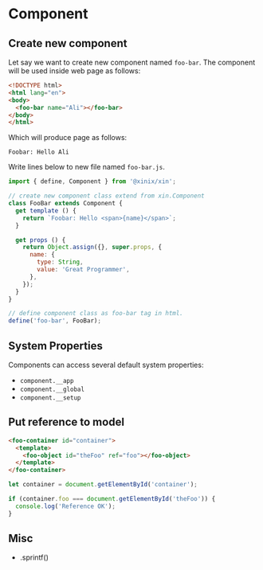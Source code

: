 # Component

## Create new component

Let say we want to create new component named `foo-bar`.
The component will be used inside web page as follows:

```html
<!DOCTYPE html>
<html lang="en">
<body>
  <foo-bar name="Ali"></foo-bar>
</body>
</html>
```

Which will produce page as follows:

```
Foobar: Hello Ali
```

Write lines below to new file named `foo-bar.js`.

```js
import { define, Component } from '@xinix/xin';

// create new component class extend from xin.Component
class FooBar extends Component {
  get template () {
    return `Foobar: Hello <span>{name}</span>`;
  }

  get props () {
    return Object.assign({}, super.props, {
      name: {
        type: String,
        value: 'Great Programmer',
      },
    });
  }
}

// define component class as foo-bar tag in html.
define('foo-bar', FooBar);
```

## System Properties

Components can access several default system properties:

- `component.__app`
- `component.__global`
- `component.__setup`

## Put reference to model

```html
<foo-container id="container">
  <template>
    <foo-object id="theFoo" ref="foo"></foo-object>
  </template>
</foo-container>
```

```js
let container = document.getElementById('container');

if (container.foo === document.getElementById('theFoo')) {
  console.log('Reference OK');
}
```

## Misc

- .sprintf()
